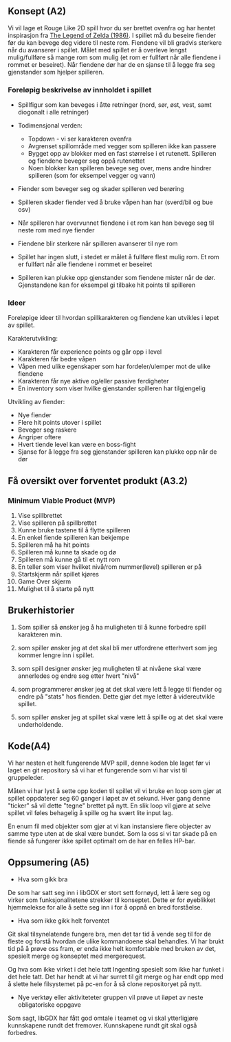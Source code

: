 ## Konsept (A2)

Vi vil lage et Rouge Like 2D spill hvor du ser brettet ovenfra og har hentet inspirasjon fra [The Legend of Zelda (1986)](https://en.wikipedia.org/wiki/The_Legend_of_Zelda). I spillet må du beseire fiender før du kan bevege deg videre til neste rom. Fiendene vil bli gradvis sterkere når du avanserer i spillet. Målet med spillet er å overleve lengst mulig/fullføre så mange rom som mulig (et rom er fullført når alle fiendene i rommet er beseiret). Når fiendene dør har de en sjanse til å legge fra seg gjenstander som hjelper spilleren.

### Foreløpig beskrivelse av innholdet i spillet
* Spillfigur som kan beveges i åtte retninger (nord, sør, øst, vest, samt diogonalt i alle retninger)
* Todimensjonal verden:
    * Topdown - vi ser karakteren ovenfra
    * Avgrenset spillområde med vegger som spilleren ikke kan passere
    * Bygget opp av blokker med en fast størrelse i et rutenett. Spilleren og fiendene beveger seg oppå rutenettet
    * Noen blokker kan spilleren bevege seg over, mens andre hindrer spilleren (som for eksempel vegger og vann)
    
* Fiender som beveger seg og skader spilleren ved berøring
* Spilleren skader fiender ved å bruke våpen han har (sverd/bil og bue osv)
* Når spilleren har overvunnet fiendene i et rom kan han bevege seg til neste rom med nye fiender
* Fiendene blir sterkere når spilleren avanserer til nye rom
* Spillet har ingen slutt, i stedet er målet å fullføre flest mulig rom. Et rom er fullført når alle fiendene i rommet er beseiret
* Spilleren kan plukke opp gjenstander som fiendene mister når de dør. Gjenstandene kan for eksempel gi tilbake hit points til spilleren


### Ideer
Foreløpige ideer til hvordan spillkarakteren og fiendene kan utvikles i løpet av spillet.

Karakterutvikling:
* Karakteren får experience points og går opp i level
* Karakteren får bedre våpen
* Våpen med ulike egenskaper som har fordeler/ulemper mot de ulike fiendene
* Karakteren får nye aktive og/eller passive ferdigheter
* En inventory som viser hvilke gjenstander spilleren har tilgjengelig

Utvikling av fiender:
* Nye fiender
* Flere hit points utover i spillet
* Beveger seg raskere
* Angriper oftere
* Hvert tiende level kan være en boss-fight
* Sjanse for å legge fra seg gjenstander spilleren kan plukke opp når de dør

## Få oversikt over forventet produkt (A3.2)

### Minimum Viable Product (MVP)
1. Vise spillbrettet
2. Vise spilleren på spillbrettet
3. Kunne bruke tastene til å flytte spilleren
4. En enkel fiende spilleren kan bekjempe
5. Spilleren må ha hit points
6. Spilleren må kunne ta skade og dø
7. Spilleren må kunne gå til et nytt rom
8. En teller som viser hvilket nivå/rom nummer(level) spilleren er på
9. Startskjerm når spillet kjøres
10. Game Over skjerm
11. Mulighet til å starte på nytt

## Brukerhistorier

1. Som spiller så ønsker jeg å ha muligheten til å kunne forbedre spill karakteren min. 

2. som spiller ønsker jeg at det skal bli mer utfordrene etterhvert som jeg kommer lengre inn i spillet.

3. som spill designer ønsker jeg muligheten til at nivåene skal være annerledes og endre seg etter hvert "nivå"

4. som programmerer ønsker jeg at det skal være lett å legge til fiender og endre på "stats" hos fienden. Dette gjør det mye letter å videreutvikle spillet.

5. som spiller ønsker jeg at spillet skal være lett å spille og at det skal være underholdende.

## Kode(A4)
Vi har nesten et helt fungerende MVP spill, denne koden ble laget før vi laget en git repository så vi har et fungerende som vi har vist til gruppeleder. 

Måten vi har lyst å sette opp koden til spillet vil vi bruke en loop som gjør at spillet oppdaterer seg 60 ganger i løpet av et sekund. Hver gang denne "ticker" så vil dette "tegne" brettet på nytt. En slik loop vil gjøre at selve spillet vil føles behagelig å spille og ha svært lite input lag.

En enum fil med objekter som gjør at vi kan instansiere flere objecter av samme type uten at de skal være bundet. Som la oss si vi tar skade på en fiende så fungerer ikke spillet optimalt om de har en felles HP-bar.



## Oppsumering (A5)

* Hva som gikk bra

De som har satt seg inn i libGDX er stort sett fornøyd, lett å lære seg og virker som funksjonalitetene strekker til konseptet. Dette er for øyeblikket hjemmelekse for alle å sette seg inn i for å oppnå en bred forståelse. 


* Hva som ikke gikk helt forventet

Git skal tilsynelatende fungere bra, men det tar tid å vende seg til for de fleste og forstå hvordan de ulike kommandoene skal behandles. 
Vi har brukt tid på å prøve oss fram, er enda ikke helt komfortable med bruken av det, spesielt merge og konseptet med mergerequest.


Og hva som ikke virket i det hele tatt
Ingenting spesielt som ikke har funket i det hele tatt. Det har hendt at vi har surret til git merge og har endt opp med å slette hele filsystemet på pc-en for å så clone repositoryet på nytt. 


* Nye verktøy eller aktiviteteter gruppen vil prøve ut iløpet av neste obligatoriske oppgave

Som sagt, libGDX har fått god omtale i teamet og vi skal ytterligjøre kunnskapene rundt det fremover.
Kunnskapene rundt git skal også forbedres.  
